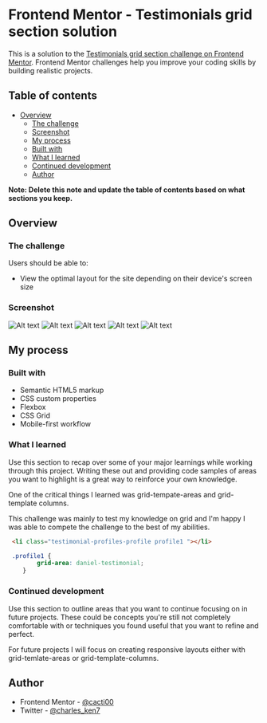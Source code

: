 # Frontend Mentor - Testimonials grid section solution

This is a solution to the [Testimonials grid section challenge on Frontend Mentor](https://www.frontendmentor.io/challenges/testimonials-grid-section-Nnw6J7Un7). Frontend Mentor challenges help you improve your coding skills by building realistic projects. 

## Table of contents

- [Overview](#overview)
  - [The challenge](#the-challenge)
  - [Screenshot](#screenshot)
  - [My process](#my-process)
  - [Built with](#built-with)
  - [What I learned](#what-i-learned)
  - [Continued development](#continued-development)
  - [Author](#author)


**Note: Delete this note and update the table of contents based on what sections you keep.**

## Overview

### The challenge

Users should be able to:

- View the optimal layout for the site depending on their device's screen size

### Screenshot
![Alt text](<Screenshot (203).png>) 
![Alt text](<Screenshot (204).png>) 
![Alt text](<Screenshot (205).png>)
![Alt text](<Screenshot (206).png>)
![Alt text](<Screenshot (207).png>) 




## My process

### Built with

- Semantic HTML5 markup
- CSS custom properties
- Flexbox
- CSS Grid
- Mobile-first workflow


### What I learned

Use this section to recap over some of your major learnings while working through this project. Writing these out and providing code samples of areas you want to highlight is a great way to reinforce your own knowledge.

One of the critical things I learned was grid-tempate-areas and grid-template columns. 

This challenge was mainly to test my knowledge on grid and I'm happy I was able to compete the challenge to the best of my abilities. 


```html
 <li class="testimonial-profiles-profile profile1 "></li>
```
```css
 .profile1 {
        grid-area: daniel-testimonial;
    }
```




### Continued development

Use this section to outline areas that you want to continue focusing on in future projects. These could be concepts you're still not completely comfortable with or techniques you found useful that you want to refine and perfect.


For future projects I will focus on creating responsive layouts either with grid-temlate-areas or grid-template-columns.



## Author
- Frontend Mentor - [@cacti00](https://www.frontendmentor.io/profile/cacti00)
- Twitter - [@charles_ken7](https://www.twitter.com/charles_ken7)



